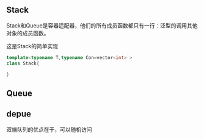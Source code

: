 ## Stack
Stack和Queue是容器适配器，他们的所有成员函数都只有一行：泛型的调用其他对象的成员函数。

这是Stack的简单实现
```c++
template<typename T,typename Con=vector<int> >
class Stack{

}
```
## Queue


## depue
双端队列的优点在于，可以随机访问


